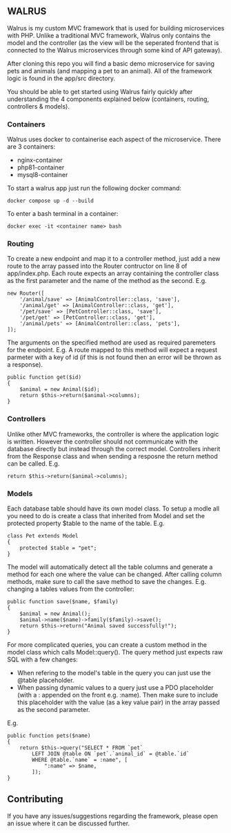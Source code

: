 ## WALRUS

Walrus is my custom MVC framework that is used for building microservices with PHP. Unlike a traditional MVC framework, Walrus only contains the model and the controller (as the view will be the seperated frontend that is connected to the Walrus microservices through some kind of API gateway).

After cloning this repo you will find a basic demo microservice for saving pets and animals (and mapping a pet to an animal).
All of the framework logic is found in the app/src directory.

You should be able to get started using Walrus fairly quickly after understanding the 4 components explained below (containers, routing, controllers & models).

### Containers

Walrus uses docker to containerise each aspect of the microservice.
There are 3 containers:
* nginx-container
* php81-container
* mysql8-container

To start a walrus app just run the following docker command:
```
docker compose up -d --build
```

To enter a bash terminal in a container:
```
docker exec -it <container name> bash
```

### Routing

To create a new endpoint and map it to a controller method, just add a new route to the array passed into the Router contructor on line 8 of app/index.php.
Each route expects an array containing the controller class as the first parameter and the name of the method as the second.
E.g. 
```
new Router([
	'/animal/save' => [AnimalController::class, 'save'],
	'/animal/get' => [AnimalController::class, 'get'],
	'/pet/save' => [PetController::class, 'save'],
	'/pet/get' => [PetController::class, 'get'],
	'/animal/pets' => [AnimalController::class, 'pets'],
]);
```

The arguments on the specified method are used as required paremeters for the endpoint.
E.g.
A route mapped to this method will expect a request parmeter with a key of id (if this is not found then an error will be thrown as a response).
```
public function get($id)
{
	$animal = new Animal($id);
	return $this->return($animal->columns);
}
```

### Controllers

Unlike other MVC frameworks, the controller is where the application logic is written.
However the controller should not communicate with the database directly but instead through the correct model.
Controllers inherit from the Response class and when sending a resposne the return method can be called.
E.g.
```
return $this->return($animal->columns);
```

### Models

Each database table should have its own model class.
To setup a modle all you need to do is create a class that inherited from Model and set the protected property $table to the name of the table.
E.g.
```
class Pet extends Model
{
	protected $table = "pet";
}
```

The model will automatically detect all the table columns and generate a method for each one where the value can be changed.
After calling column methods, make sure to call the save method to save the changes.
E.g. changing a tables values from the controller:
```
public function save($name, $family)
{
	$animal = new Animal();
	$animal->name($name)->family($family)->save();
	return $this->return("Animal saved successfully!");
}
```

For more complicated queries, you can create a custom method in the model class which calls Model::query().
The query method just expects raw SQL with a few changes:
* When refering to the model's table in the query you can just use the @table placeholder.
* When passing dynamic values to a query just use a PDO placeholder (with a : appended on the front e.g. :name). Then make sure to include this placeholder with the value (as a key value pair) in the array passed as the second parameter.

E.g.
```
public function pets($name)
{
	return $this->query("SELECT * FROM `pet`
		LEFT JOIN @table ON `pet`.`animal_id` = @table.`id`
		WHERE @table.`name` = :name", [
			":name" => $name,
		]);
}
```

## Contributing

If you have any issues/suggestions regarding the framework, please open an issue where it can be discussed further.